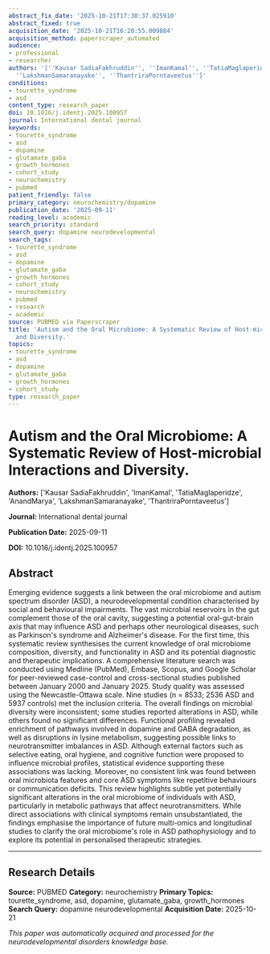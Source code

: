 ```yaml
---
abstract_fix_date: '2025-10-21T17:30:37.025910'
abstract_fixed: true
acquisition_date: '2025-10-21T16:20:55.009884'
acquisition_method: paperscraper_automated
audience:
- professional
- researcher
authors: '[''Kausar SadiaFakhruddin'', ''ImanKamal'', ''TatiaMaglaperidze'', ''AnandMarya'',
  ''LakshmanSamaranayake'', ''ThantriraPorntaveetus'']'
conditions:
- tourette_syndrome
- asd
content_type: research_paper
doi: 10.1016/j.identj.2025.100957
journal: International dental journal
keywords:
- tourette_syndrome
- asd
- dopamine
- glutamate_gaba
- growth_hormones
- cohort_study
- neurochemistry
- pubmed
patient_friendly: false
primary_category: neurochemistry/dopamine
publication_date: '2025-09-11'
reading_level: academic
search_priority: standard
search_query: dopamine neurodevelopmental
search_tags:
- tourette_syndrome
- asd
- dopamine
- glutamate_gaba
- growth_hormones
- cohort_study
- neurochemistry
- pubmed
- research
- academic
source: PUBMED via Paperscraper
title: 'Autism and the Oral Microbiome: A Systematic Review of Host-microbial Interactions
  and Diversity.'
topics:
- tourette_syndrome
- asd
- dopamine
- glutamate_gaba
- growth_hormones
- cohort_study
type: research_paper
---
```


# Autism and the Oral Microbiome: A Systematic Review of Host-microbial Interactions and Diversity.

**Authors:** ['Kausar SadiaFakhruddin', 'ImanKamal', 'TatiaMaglaperidze', 'AnandMarya', 'LakshmanSamaranayake', 'ThantriraPorntaveetus']

**Journal:** International dental journal

**Publication Date:** 2025-09-11

**DOI:** 10.1016/j.identj.2025.100957

## Abstract

Emerging evidence suggests a link between the oral microbiome and autism spectrum disorder (ASD), a neurodevelopmental condition characterised by social and behavioural impairments. The vast microbial reservoirs in the gut complement those of the oral cavity, suggesting a potential oral-gut-brain axis that may influence ASD and perhaps other neurological diseases, such as Parkinson's syndrome and Alzheimer's disease. For the first time, this systematic review synthesises the current knowledge of oral microbiome composition, diversity, and functionality in ASD and its potential diagnostic and therapeutic implications. A comprehensive literature search was conducted using Medline (PubMed), Embase, Scopus, and Google Scholar for peer-reviewed case-control and cross-sectional studies published between January 2000 and January 2025. Study quality was assessed using the Newcastle-Ottawa scale. Nine studies (n = 8533; 2536 ASD and 5937 controls) met the inclusion criteria. The overall findings on microbial diversity were inconsistent; some studies reported alterations in ASD, while others found no significant differences. Functional profiling revealed enrichment of pathways involved in dopamine and GABA degradation, as well as disruptions in lysine metabolism, suggesting possible links to neurotransmitter imbalances in ASD. Although external factors such as selective eating, oral hygiene, and cognitive function were proposed to influence microbial profiles, statistical evidence supporting these associations was lacking. Moreover, no consistent link was found between oral microbiota features and core ASD symptoms like repetitive behaviours or communication deficits. This review highlights subtle yet potentially significant alterations in the oral microbiome of individuals with ASD, particularly in metabolic pathways that affect neurotransmitters. While direct associations with clinical symptoms remain unsubstantiated, the findings emphasise the importance of future multi-omics and longitudinal studies to clarify the oral microbiome's role in ASD pathophysiology and to explore its potential in personalised therapeutic strategies.

---

## Research Details

**Source:** PUBMED
**Category:** neurochemistry
**Primary Topics:** tourette_syndrome, asd, dopamine, glutamate_gaba, growth_hormones
**Search Query:** dopamine neurodevelopmental
**Acquisition Date:** 2025-10-21

*This paper was automatically acquired and processed for the neurodevelopmental disorders knowledge base.*
